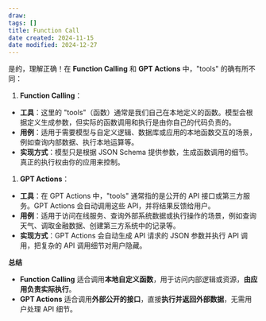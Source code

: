 ```yaml
---
draw:
tags: []
title: Function Call
date created: 2024-11-15
date modified: 2024-12-27
---
```


是的，理解正确！在 **Function Calling** 和 **GPT Actions** 中，"tools" 的确有所不同：

1. **Function Calling**：

- **工具**：这里的 "tools"（函数）通常是我们自己在本地定义的函数。模型会根据定义生成参数，但实际的函数调用和执行是由你自己的代码负责的。
- **用例**：适用于需要模型与自定义逻辑、数据库或应用的本地函数交互的场景，例如查询内部数据、执行本地运算等。
- **实现方式**：模型只是根据 JSON Schema 提供参数，生成函数调用的细节。真正的执行权由你的应用来控制。

1. **GPT Actions**：

- **工具**：在 GPT Actions 中，"tools" 通常指的是公开的 API 接口或第三方服务。GPT Actions 会自动调用这些 API，并将结果反馈给用户。
- **用例**：适用于访问在线服务、查询外部系统数据或执行操作的场景，例如查询天气、调取金融数据、创建第三方系统中的记录等。
- **实现方式**：GPT Actions 会自动生成 API 请求的 JSON 参数并执行 API 调用，把复杂的 API 调用细节对用户隐藏。

  

**总结**

  

- **Function Calling** 适合调用**本地自定义函数**，用于访问内部逻辑或资源，**由应用负责实际执行**。
- **GPT Actions** 适合调用**外部公开的接口**，直接**执行并返回外部数据**，无需用户处理 API 细节。
